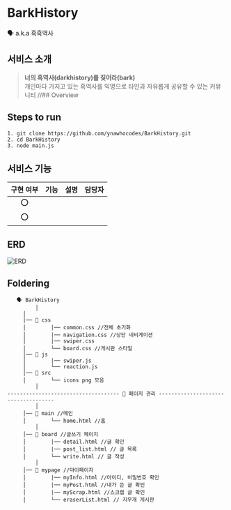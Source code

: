 # BarkHistory
🗣 a.k.a 흑흑역사
## 서비스 소개
> **너의 흑역사(darkhistory)를 짖어라(bark)**  
개인마다 가지고 있는 흑역사를 익명으로 타인과 자유롭게 공유할 수 있는 커뮤니티
//## Overview

## Steps to run
```
1. git clone https://github.com/ynawhocodes/BarkHistory.git
2. cd BarkHistory
3. node main.js
```
## 서비스 기능
|구현 여부|기능|설명|담당자 |
|:---:|:---|:---|:--:|
|⭕️|||
|⭕️|||
  
## ERD
![ERD](https://user-images.githubusercontent.com/48620082/142961734-4d08f323-d03d-42b4-9b90-ec6db78f016f.png)
  
## Foldering
```
   🗣 BarkHistory
    	 │
	 │
	 |── 📂 css
	 │        |── common.css //전체 초기화
	 │        |── navigation.css //상단 네비게이션
	 │        |── swiper.css
	 │        └── board.css //게시판 스타일
	 │── 📂 js
	 │        |── swiper.js
	 │        └── reaction.js 
	 │── 📂 src
	 │        └── icons png 모음
         │
------------------------------------ 📄 페이지 관리 ------------------------------------
         │
	 │── 📂 main //메인
	 │        └── home.html //홈
         │
	 │── 📂 board //글쓰기 페이지
	 │        |── detail.html //글 확인
	 │        |── post_list.html // 글 목록
	 │        └── write.html // 글 작성
         │
	 │── 📂 mypage //마이페이지
	 │        |── myInfo.html //아이디, 비밀번호 확인
	 │        |── myPost.html //내가 쓴 글 확인
	 │        |── myScrap.html //스크랩 글 확인
	 │        └── eraserList.html // 지우개 게시판
```

